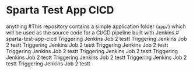 # Sparta Test App CICD
anything
#This repository contains a simple application folder (`app/`) which will be used as the source code for a CI/CD pipeline built with Jenkins.# sparta-test-app-cicd
Triggering Jenkins Job 2 testt
Triggering Jenkins Job 2 testt
Triggering Jenkins Job 2 testt
Triggering Jenkins Job 2 testt
Triggering Jenkins Job 2 testt
Triggering Jenkins Job 2 testt
Triggering Jenkins Job 2 testt
Triggering Jenkins Job 2 testt
Triggering Jenkins Job 2 testt
Triggering Jenkins Job 2 testt
